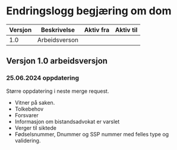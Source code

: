 # Endringslogg begjæring om dom

| Versjon | Beskrivelse   | Aktiv fra  | Aktiv til |
|---------|---------------|------------|----------|
| 1.0     | Arbeidsverson |            ||

## Versjon 1.0 arbeidsversjon
### 25.06.2024 oppdatering
Større oppdatering i neste merge request.
* Vitner på saken.
* Tolkebehov
* Forsvarer
* Informasjon om bistandsadvokat er varslet
* Verger til siktede
* Fødselsnummer, Dnummer og SSP nummer med felles type og validering.

